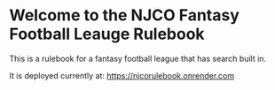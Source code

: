 # Welcome to the NJCO Fantasy Football Leauge Rulebook

This is a rulebook for a fantasy football league that has search built in.

It is deployed currently at: https://njcorulebook.onrender.com
